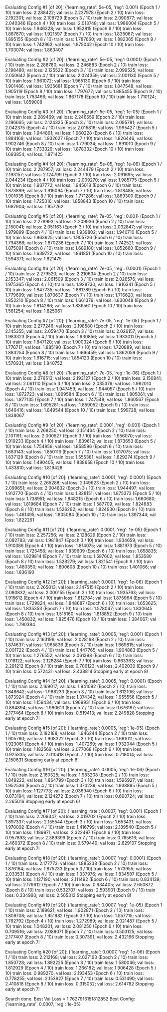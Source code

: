 
Evaluating Config #1 [of 20]:
 {'learning_rate': 5e-05, 'reg': 0.001}
(Epoch 1 / 10) train loss: 2.288422; val loss: 2.237978
(Epoch 2 / 10) train loss: 2.192301; val loss: 2.108729
(Epoch 3 / 10) train loss: 2.090877; val loss: 2.040346
(Epoch 4 / 10) train loss: 2.013748; val loss: 1.986004
(Epoch 5 / 10) train loss: 1.946328; val loss: 1.952815
(Epoch 6 / 10) train loss: 1.887870; val loss: 1.921597
(Epoch 7 / 10) train loss: 1.835067; val loss: 1.895155
(Epoch 8 / 10) train loss: 1.787660; val loss: 1.882365
(Epoch 9 / 10) train loss: 1.742962; val loss: 1.875042
(Epoch 10 / 10) train loss: 1.703074; val loss: 1.863407

Evaluating Config #2 [of 20]:
 {'learning_rate': 5e-05, 'reg': 0.0001}
(Epoch 1 / 10) train loss: 2.288780; val loss: 2.246883
(Epoch 2 / 10) train loss: 2.198480; val loss: 2.125522
(Epoch 3 / 10) train loss: 2.099525; val loss: 2.050642
(Epoch 4 / 10) train loss: 2.024359; val loss: 2.001130
(Epoch 5 / 10) train loss: 1.961072; val loss: 1.965130
(Epoch 6 / 10) train loss: 1.901486; val loss: 1.935681
(Epoch 7 / 10) train loss: 1.847548; val loss: 1.905119
(Epoch 8 / 10) train loss: 1.797677; val loss: 1.885455
(Epoch 9 / 10) train loss: 1.753466; val loss: 1.867178
(Epoch 10 / 10) train loss: 1.710124; val loss: 1.859008

Evaluating Config #3 [of 20]:
 {'learning_rate': 5e-05, 'reg': 1e-05}
(Epoch 1 / 10) train loss: 2.289469; val loss: 2.246559
(Epoch 2 / 10) train loss: 2.196665; val loss: 2.124325
(Epoch 3 / 10) train loss: 2.095781; val loss: 2.042375
(Epoch 4 / 10) train loss: 2.015816; val loss: 1.995427
(Epoch 5 / 10) train loss: 1.944891; val loss: 1.960228
(Epoch 6 / 10) train loss: 1.884169; val loss: 1.932627
(Epoch 7 / 10) train loss: 1.826446; val loss: 1.902746
(Epoch 8 / 10) train loss: 1.779034; val loss: 1.891010
(Epoch 9 / 10) train loss: 1.733329; val loss: 1.878332
(Epoch 10 / 10) train loss: 1.693854; val loss: 1.871425

Evaluating Config #4 [of 20]:
 {'learning_rate': 5e-05, 'reg': 1e-06}
(Epoch 1 / 10) train loss: 2.287957; val loss: 2.244479
(Epoch 2 / 10) train loss: 2.193157; val loss: 2.124799
(Epoch 3 / 10) train loss: 2.091695; val loss: 2.044234
(Epoch 4 / 10) train loss: 2.009270; val loss: 1.985775
(Epoch 5 / 10) train loss: 1.937772; val loss: 1.945018
(Epoch 6 / 10) train loss: 1.873899; val loss: 1.916094
(Epoch 7 / 10) train loss: 1.818485; val loss: 1.901035
(Epoch 8 / 10) train loss: 1.771286; val loss: 1.869300
(Epoch 9 / 10) train loss: 1.725316; val loss: 1.858843
(Epoch 10 / 10) train loss: 1.687904; val loss: 1.857262

Evaluating Config #5 [of 20]:
 {'learning_rate': 7e-05, 'reg': 0.001}
(Epoch 1 / 10) train loss: 2.278993; val loss: 2.209936
(Epoch 2 / 10) train loss: 2.150041; val loss: 2.051163
(Epoch 3 / 10) train loss: 2.032847; val loss: 1.979899
(Epoch 4 / 10) train loss: 1.939802; val loss: 1.940710
(Epoch 5 / 10) train loss: 1.863625; val loss: 1.905726
(Epoch 6 / 10) train loss: 1.794366; val loss: 1.870236
(Epoch 7 / 10) train loss: 1.742521; val loss: 1.875091
(Epoch 8 / 10) train loss: 1.689180; val loss: 1.852660
(Epoch 9 / 10) train loss: 1.639722; val loss: 1.841851
(Epoch 10 / 10) train loss: 1.594371; val loss: 1.821475

Evaluating Config #6 [of 20]:
 {'learning_rate': 7e-05, 'reg': 0.0001}
(Epoch 1 / 10) train loss: 2.279520; val loss: 2.210634
(Epoch 2 / 10) train loss: 2.153347; val loss: 2.061509
(Epoch 3 / 10) train loss: 2.026576; val loss: 1.975365
(Epoch 4 / 10) train loss: 1.928730; val loss: 1.916341
(Epoch 5 / 10) train loss: 1.847735; val loss: 1.881789
(Epoch 6 / 10) train loss: 1.779699; val loss: 1.870637
(Epoch 7 / 10) train loss: 1.716620; val loss: 1.852210
(Epoch 8 / 10) train loss: 1.661379; val loss: 1.830048
(Epoch 9 / 10) train loss: 1.614286; val loss: 1.836561
(Epoch 10 / 10) train loss: 1.561254; val loss: 1.825961

Evaluating Config #7 [of 20]:
 {'learning_rate': 7e-05, 'reg': 1e-05}
(Epoch 1 / 10) train loss: 2.277246; val loss: 2.198580
(Epoch 2 / 10) train loss: 2.145355; val loss: 2.059470
(Epoch 3 / 10) train loss: 2.026157; val loss: 1.983323
(Epoch 4 / 10) train loss: 1.930856; val loss: 1.933011
(Epoch 5 / 10) train loss: 1.847120; val loss: 1.900324
(Epoch 6 / 10) train loss: 1.776717; val loss: 1.885190
(Epoch 7 / 10) train loss: 1.720889; val loss: 1.883254
(Epoch 8 / 10) train loss: 1.666459; val loss: 1.862059
(Epoch 9 / 10) train loss: 1.616715; val loss: 1.854123
(Epoch 10 / 10) train loss: 1.570931; val loss: 1.840752

Evaluating Config #8 [of 20]:
 {'learning_rate': 7e-05, 'reg': 1e-06}
(Epoch 1 / 10) train loss: 2.276513; val loss: 2.193127
(Epoch 2 / 10) train loss: 2.150841; val loss: 2.061110
(Epoch 3 / 10) train loss: 2.035379; val loss: 1.982010
(Epoch 4 / 10) train loss: 1.947459; val loss: 1.944057
(Epoch 5 / 10) train loss: 1.872723; val loss: 1.899584
(Epoch 6 / 10) train loss: 1.805061; val loss: 1.877135
(Epoch 7 / 10) train loss: 1.747548; val loss: 1.860567
(Epoch 8 / 10) train loss: 1.695281; val loss: 1.859052
(Epoch 9 / 10) train loss: 1.646416; val loss: 1.849544
(Epoch 10 / 10) train loss: 1.599728; val loss: 1.838067

Evaluating Config #9 [of 20]:
 {'learning_rate': 0.0001, 'reg': 0.001}
(Epoch 1 / 10) train loss: 2.268250; val loss: 2.151464
(Epoch 2 / 10) train loss: 2.101191; val loss: 2.000527
(Epoch 3 / 10) train loss: 1.956070; val loss: 1.919233
(Epoch 4 / 10) train loss: 1.839612; val loss: 1.873653
(Epoch 5 / 10) train loss: 1.754956; val loss: 1.858596
(Epoch 6 / 10) train loss: 1.683143; val loss: 1.850116
(Epoch 7 / 10) train loss: 1.617075; val loss: 1.837129
(Epoch 8 / 10) train loss: 1.555381; val loss: 1.829274
(Epoch 9 / 10) train loss: 1.490405; val loss: 1.838658
(Epoch 10 / 10) train loss: 1.433810; val loss: 1.819428

Evaluating Config #10 [of 20]:
 {'learning_rate': 0.0001, 'reg': 0.0001}
(Epoch 1 / 10) train loss: 2.265288; val loss: 2.149623
(Epoch 2 / 10) train loss: 2.099651; val loss: 2.004832
(Epoch 3 / 10) train loss: 1.944497; val loss: 1.912770
(Epoch 4 / 10) train loss: 1.828151; val loss: 1.875373
(Epoch 5 / 10) train loss: 1.738951; val loss: 1.848215
(Epoch 6 / 10) train loss: 1.660680; val loss: 1.819684
(Epoch 7 / 10) train loss: 1.587709; val loss: 1.824683
(Epoch 8 / 10) train loss: 1.526292; val loss: 1.824930
(Epoch 9 / 10) train loss: 1.461495; val loss: 1.805084
(Epoch 10 / 10) train loss: 1.397344; val loss: 1.822261

Evaluating Config #11 [of 20]:
 {'learning_rate': 0.0001, 'reg': 1e-05}
(Epoch 1 / 10) train loss: 2.257256; val loss: 2.128629
(Epoch 2 / 10) train loss: 2.082783; val loss: 1.981847
(Epoch 3 / 10) train loss: 1.934659; val loss: 1.910386
(Epoch 4 / 10) train loss: 1.814075; val loss: 1.881973
(Epoch 5 / 10) train loss: 1.725456; val loss: 1.839609
(Epoch 6 / 10) train loss: 1.658835; val loss: 1.829814
(Epoch 7 / 10) train loss: 1.587602; val loss: 1.853580
(Epoch 8 / 10) train loss: 1.528279; val loss: 1.821541
(Epoch 9 / 10) train loss: 1.460350; val loss: 1.800608
(Epoch 10 / 10) train loss: 1.401066; val loss: 1.836190

Evaluating Config #12 [of 20]:
 {'learning_rate': 0.0001, 'reg': 1e-06}
(Epoch 1 / 10) train loss: 2.265013; val loss: 2.147515
(Epoch 2 / 10) train loss: 2.080832; val loss: 2.000155
(Epoch 3 / 10) train loss: 1.935763; val loss: 1.915612
(Epoch 4 / 10) train loss: 1.812784; val loss: 1.875964
(Epoch 5 / 10) train loss: 1.729824; val loss: 1.848687
(Epoch 6 / 10) train loss: 1.653625; val loss: 1.835353
(Epoch 7 / 10) train loss: 1.578047; val loss: 1.830645
(Epoch 8 / 10) train loss: 1.515160; val loss: 1.818852
(Epoch 9 / 10) train loss: 1.450832; val loss: 1.825476
(Epoch 10 / 10) train loss: 1.384067; val loss: 1.790384

Evaluating Config #13 [of 20]:
 {'learning_rate': 0.0005, 'reg': 0.001}
(Epoch 1 / 10) train loss: 2.163196; val loss: 2.028168
(Epoch 2 / 10) train loss: 1.874637; val loss: 1.965836
(Epoch 3 / 10) train loss: 1.669815; val loss: 2.001722
(Epoch 4 / 10) train loss: 1.447765; val loss: 1.904863
(Epoch 5 / 10) train loss: 1.276552; val loss: 2.061398
(Epoch 6 / 10) train loss: 1.018122; val loss: 2.128284
(Epoch 7 / 10) train loss: 0.863363; val loss: 2.291212
(Epoch 8 / 10) train loss: 0.706123; val loss: 2.402030
(Epoch 9 / 10) train loss: 0.572431; val loss: 2.438814
Stopping early at epoch 8!

Evaluating Config #14 [of 20]:
 {'learning_rate': 0.0005, 'reg': 0.0001}
(Epoch 1 / 10) train loss: 2.169017; val loss: 1.941092
(Epoch 2 / 10) train loss: 1.848642; val loss: 1.968233
(Epoch 3 / 10) train loss: 1.612106; val loss: 1.873924
(Epoch 4 / 10) train loss: 1.374342; val loss: 1.955556
(Epoch 5 / 10) train loss: 1.159434; val loss: 1.969931
(Epoch 6 / 10) train loss: 0.894894; val loss: 1.980613
(Epoch 7 / 10) train loss: 0.676197; val loss: 2.177464
(Epoch 8 / 10) train loss: 0.519413; val loss: 2.249828
Stopping early at epoch 7!

Evaluating Config #15 [of 20]:
 {'learning_rate': 0.0005, 'reg': 1e-05}
(Epoch 1 / 10) train loss: 2.182188; val loss: 1.946244
(Epoch 2 / 10) train loss: 1.905760; val loss: 1.908322
(Epoch 3 / 10) train loss: 1.661011; val loss: 1.923061
(Epoch 4 / 10) train loss: 1.407269; val loss: 1.932044
(Epoch 5 / 10) train loss: 1.182569; val loss: 2.077068
(Epoch 6 / 10) train loss: 0.925335; val loss: 2.010418
(Epoch 7 / 10) train loss: 0.718014; val loss: 2.150631
Stopping early at epoch 6!

Evaluating Config #16 [of 20]:
 {'learning_rate': 0.0005, 'reg': 1e-06}
(Epoch 1 / 10) train loss: 2.160325; val loss: 1.983208
(Epoch 2 / 10) train loss: 1.849222; val loss: 1.864799
(Epoch 3 / 10) train loss: 1.596927; val loss: 1.952536
(Epoch 4 / 10) train loss: 1.370239; val loss: 1.938895
(Epoch 5 / 10) train loss: 1.127773; val loss: 2.036940
(Epoch 6 / 10) train loss: 0.873194; val loss: 2.124272
(Epoch 7 / 10) train loss: 0.690724; val loss: 2.265016
Stopping early at epoch 6!

Evaluating Config #17 [of 20]:
 {'learning_rate': 0.0007, 'reg': 0.001}
(Epoch 1 / 10) train loss: 2.209347; val loss: 2.019702
(Epoch 2 / 10) train loss: 1.897337; val loss: 2.155544
(Epoch 3 / 10) train loss: 1.653431; val loss: 1.970092
(Epoch 4 / 10) train loss: 1.416799; val loss: 2.189540
(Epoch 5 / 10) train loss: 1.189971; val loss: 2.322497
(Epoch 6 / 10) train loss: 0.957893; val loss: 2.389399
(Epoch 7 / 10) train loss: 0.765616; val loss: 2.460372
(Epoch 8 / 10) train loss: 0.579449; val loss: 2.629107
Stopping early at epoch 7!

Evaluating Config #18 [of 20]:
 {'learning_rate': 0.0007, 'reg': 0.0001}
(Epoch 1 / 10) train loss: 2.177773; val loss: 1.885238
(Epoch 2 / 10) train loss: 1.876164; val loss: 1.875233
(Epoch 3 / 10) train loss: 1.573955; val loss: 2.033531
(Epoch 4 / 10) train loss: 1.337976; val loss: 1.834587
(Epoch 5 / 10) train loss: 1.127190; val loss: 2.111492
(Epoch 6 / 10) train loss: 0.834139; val loss: 2.179612
(Epoch 7 / 10) train loss: 0.634405; val loss: 2.650872
(Epoch 8 / 10) train loss: 0.532707; val loss: 2.593901
(Epoch 9 / 10) train loss: 0.334993; val loss: 2.505313
Stopping early at epoch 8!

Evaluating Config #19 [of 20]:
 {'learning_rate': 0.0007, 'reg': 1e-05}
(Epoch 1 / 10) train loss: 2.189621; val loss: 1.902871
(Epoch 2 / 10) train loss: 1.809708; val loss: 1.951982
(Epoch 3 / 10) train loss: 1.557715; val loss: 1.762792
(Epoch 4 / 10) train loss: 1.272989; val loss: 2.021487
(Epoch 5 / 10) train loss: 1.048201; val loss: 2.081250
(Epoch 6 / 10) train loss: 0.709516; val loss: 2.088071
(Epoch 7 / 10) train loss: 0.503125; val loss: 2.177407
(Epoch 8 / 10) train loss: 0.307391; val loss: 2.432166
Stopping early at epoch 7!

Evaluating Config #20 [of 20]:
 {'learning_rate': 0.0007, 'reg': 1e-06}
(Epoch 1 / 10) train loss: 2.212168; val loss: 2.027163
(Epoch 2 / 10) train loss: 1.850728; val loss: 1.892225
(Epoch 3 / 10) train loss: 1.580046; val loss: 1.812929
(Epoch 4 / 10) train loss: 1.266182; val loss: 1.906428
(Epoch 5 / 10) train loss: 0.989270; val loss: 2.193453
(Epoch 6 / 10) train loss: 0.778255; val loss: 2.153927
(Epoch 7 / 10) train loss: 0.531490; val loss: 2.410818
(Epoch 8 / 10) train loss: 0.315052; val loss: 2.614782
Stopping early at epoch 7!

Search done. Best Val Loss = 1.7627916151812852
Best Config: {'learning_rate': 0.0007, 'reg': 1e-05}